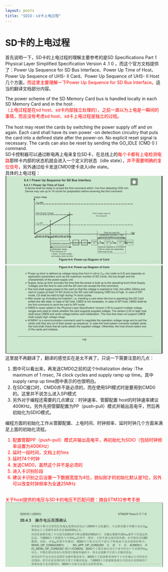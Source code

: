 ```yaml
---
layout: posts
title: "SDIO：sd卡上电过程"
---
```


# SD卡的上电过程
首先说明一下，SD卡的上电过程的理解主要参考的是SD Specifications Part 1  Physical Layer  Simplified Specification Version  4 .1 0 ，而这个官方文档提供了：Power Up  Sequence for SD Bus Interface、Power Up Time  of Host、Power Up Sequence  of UHS- II  Card、Power Up Sequence  of  UHS- II  Host几个方面，<font color="red">而这里主要理解一下Power Up  Sequence for SD Bus Interface。</font>适当的翻译文档部分内容。

The power scheme  of the SD Memory Card bus is handled locally  in each SD Memory Card and in the host .<br><font color="red">（上电过程是在sd host、sd卡内部独立处理的），之前一直以为上电是一瞬间的事情，而且没有考虑sd host、sd卡上电过程是独立的过程。</font><br><br>
The host may reset the cards by switching the power supply off and on again. Each card shall have its own power -on detection circuitry  that   puts the card into a defined state after the power-on. No explicit reset signal is necessary. The cards can also be reset by sending the GO_IDLE (CMD 0 ) command.   <br>
SD卡控制器可以通过断电再上电来复位SD卡，在总线上的<font color="red">每个卡都有上电检测电路</font>那样卡内部的状态机就会进入一个定义的状态（idle state），<font color="red">并不需要明确的复位信号</font>，另外通过给卡发送CMD0使卡进入idle state。<br>
具体的上电过程：
<img src="/images/sdio/sd卡上电过程1.jpg" width="800"><img src="/images/sdio/sd卡上电过程2.jpg" width="800"><br>
这里就不再翻译了，翻译的感觉实在是太不爽了，只说一下需要注意的几点：<br>

1. 图中可以看出来，再发送CMD0之前的这个Initialization delay :The maximum of 1   msec,  74 clock cycles and supply ramp up time。其中supply ramp up time图中表示的也很明白。
2.  在SDC接口时，CMD0并不是必须的，而在使用SPI模式时是要用到CMD0的。这里并不说怎么进入SPI模式
3. 另外对于编程还需要的几点建议：时钟速率、管脚配置
host的时钟速率建议400KHz。另外先把管脚配置为PP（push-pull）模式并输出高电平，然后再初始化为SDIO模式。

编程方面的初始化工作从管脚配置、上电时间、时钟频率、延时时钟几个方面来满足上面的初始化流程。
<font color="red">

1. 配置管脚PP（push-pull）模式并输出高电平，再初始化为SDIO（包括时钟频率设置为400KHz）
2. 延时一段时间，文档上的1ms
3. 延时74个时钟
4. 发送CMD0，虽然这个并不是必须的
5. 进入卡识别阶段
6. 建议卡识别之后设置一下数据宽度为4位，貌似刚才的初始化默认是1位，另外可以改变时钟频率为全速25MHz

</font><br>
<font color="red">关于host提供的电压与SD卡的电压不匹配问题：摘自STM32参考手册</font><img src="/images/sdio/sd卡电压匹配.jpg" width="800">
